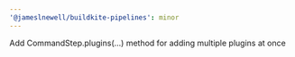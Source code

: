 ```yaml
---
'@jameslnewell/buildkite-pipelines': minor
---
```


Add CommandStep.plugins(...) method for adding multiple plugins at once
